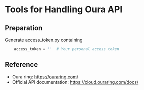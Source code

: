 # Tools for Handling Oura API

## Preparation

Generate access_token.py containing

```python
    access_token = ''  # Your personal access token
```

## Reference

* Oura ring: https://ouraring.com/
* Official API documentation: https://cloud.ouraring.com/docs/
